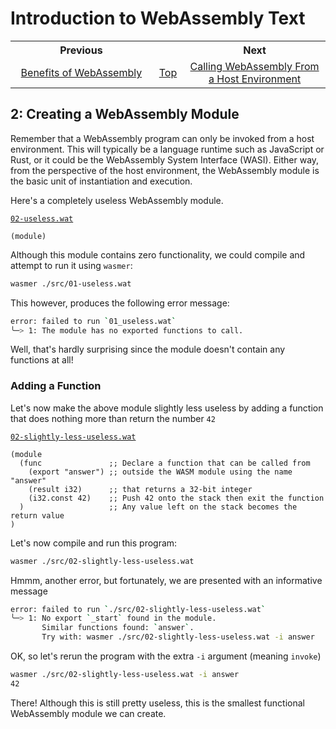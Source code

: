 # Introduction to WebAssembly Text
<table style="table-width: fixed; width: 100%">
<tr><th style="width: 45%">Previous</th>
    <th style="width: 10%"></th>
    <th style="width: 45%">Next</th></tr>
<tr><td style="text-align: center"><a href="./01%20Benefits%20of%20WebAssembly.md">Benefits of WebAssembly</a></td>
    <td style="text-align: center"><a href="./README.md">Top</a></td>
    <td style="text-align: center"><a href="./03%20Calling%20WebAssembly%20from%20a%20Host%20Environment.md">Calling WebAssembly From a Host Environment</a></td></tr>
</table>

## 2: Creating a WebAssembly Module

Remember that a WebAssembly program can only be invoked from a host environment.  This will typically be a language runtime such as JavaScript or Rust, or it could be the WebAssembly System Interface (WASI).  Either way, from the perspective of the host environment, the WebAssembly module is the basic unit of instantiation and execution.

Here's a completely useless WebAssembly module.

[`02-useless.wat`](./src/02-useless.wat)
```wat
(module)
```

Although this module contains zero functionality, we could compile and attempt to run it using `wasmer`:

```bash
wasmer ./src/01-useless.wat
```

This however, produces the following error message:

```bash
error: failed to run `01_useless.wat`
╰─> 1: The module has no exported functions to call.
```

Well, that's hardly surprising since the module doesn't contain any functions at all!

### Adding a Function

Let's now make the above module slightly less useless by adding a function that does nothing more than return the number `42`

[`02-slightly-less-useless.wat`](./src/02-slightly-less-useless.wat)
```wat
(module
  (func               ;; Declare a function that can be called from
    (export "answer") ;; outside the WASM module using the name "answer"
    (result i32)      ;; that returns a 32-bit integer
    (i32.const 42)    ;; Push 42 onto the stack then exit the function
  )                   ;; Any value left on the stack becomes the return value
)
```

Let's now compile and run this program:

```bash
wasmer ./src/02-slightly-less-useless.wat
```

Hmmm, another error, but fortunately, we are presented with an informative message

```bash
error: failed to run `./src/02-slightly-less-useless.wat`
╰─> 1: No export `_start` found in the module.
       Similar functions found: `answer`.
       Try with: wasmer ./src/02-slightly-less-useless.wat -i answer
```

OK, so let's rerun the program with the extra `-i` argument (meaning `invoke`)

```bash
wasmer ./src/02-slightly-less-useless.wat -i answer
42
```

There!  Although this is still pretty useless, this is the smallest functional WebAssembly module we can create.
